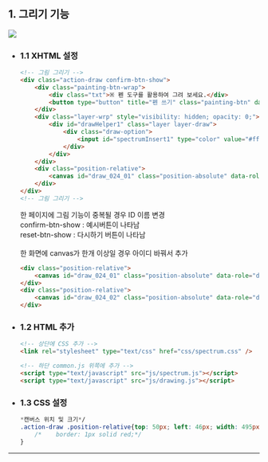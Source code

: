 ## 1. 그리기 기능

<img src="https://user-images.githubusercontent.com/95833863/183288768-ec71c30d-332e-42aa-b6af-4dbcb3952a80.jpg">

* ### 1.1 XHTML 설정
    ```html
    <!-- 그림 그리기 -->
    <div class="action-draw confirm-btn-show">
        <div class="painting-btn-wrap">
            <div class="txt">※ 펜 도구를 활용하여 그려 보세요.</div>
            <button type="button" title="펜 쓰기" class="painting-btn" data-toggle="layer" data-target="#drawHelper1"></button>
        </div>
        <div class="layer-wrp" style="visibility: hidden; opacity: 0;">
            <div id="drawHelper1" class="layer layer-draw">
                <div class="draw-option">
                    <input id="spectrumInsert1" type="color" value="#ff6700" style="display: none;"/>
                </div>
            </div>
        </div>
        <div class="position-relative">
            <canvas id="draw_024_01" class="position-absolute" data-role="drawing" data-lineWidth="4" data-strokeStyle="#ff6700"></canvas>
        </div>
    </div>
    <!-- 그림 그리기 -->
    ```
    한 페이지에 그림 기능이 중복될 경우 ID 이름 변경</br>
    confirm-btn-show : 예시버튼이 나타남</br>
    reset-btn-show : 다시하기 버튼이 나타남
    </br></br>
    한 화면에 canvas가 한개 이상일 경우 아이디 바꿔서 추가
    ```html
    <div class="position-relative">
        <canvas id="draw_024_01" class="position-absolute" data-role="drawing" data-lineWidth="4" data-strokeStyle="#ff6700"></canvas>
    </div>
    <div class="position-relative">
        <canvas id="draw_024_02" class="position-absolute" data-role="drawing" data-lineWidth="4" data-strokeStyle="#ff6700"></canvas>
    </div>
    ```

* ### 1.2 HTML 추가
    ```html
    <!-- 상단에 CSS 추가 -->
    <link rel="stylesheet" type="text/css" href="css/spectrum.css" />
    
    <!-- 하단 common.js 위쪽에 추가 -->
    <script type="text/javascript" src="js/spectrum.js"></script>
    <script type="text/javascript" src="js/drawing.js"></script>
    ```

* ### 1.3 CSS 설정
    ```css
    *캔버스 위치 및 크기*/
    .action-draw .position-relative{top: 50px; left: 46px; width: 495px;; height: 247px;
        /*    border: 1px solid red;*/
    }
    ```
***










